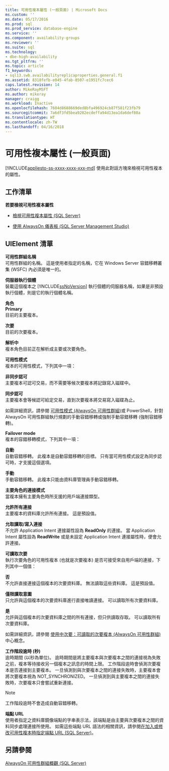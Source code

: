 ```yaml
---
title: 可用性複本屬性 (一般頁面) | Microsoft Docs
ms.custom: ''
ms.date: 05/17/2016
ms.prod: sql
ms.prod_service: database-engine
ms.service: ''
ms.component: availability-groups
ms.reviewer: ''
ms.suite: sql
ms.technology:
- dbe-high-availability
ms.tgt_pltfrm: ''
ms.topic: article
f1_keywords:
- sql13.swb.availabilityreplicaproperties.general.f1
ms.assetid: 8318fefb-e045-4fab-8507-e1951fc7cec6
caps.latest.revision: 14
author: MikeRayMSFT
ms.author: mikeray
manager: craigg
ms.workload: Inactive
ms.openlocfilehash: 7604d8688669ded8bfa496924cb87f581f23fb79
ms.sourcegitcommit: 7a6df3fd5bea9282ecdeffa94d13ea1da6def80a
ms.translationtype: HT
ms.contentlocale: zh-TW
ms.lasthandoff: 04/16/2018
---
```

# <a name="availability-replica-properties-general-page"></a>可用性複本屬性 (一般頁面)
[!INCLUDE[appliesto-ss-xxxx-xxxx-xxx-md](../../../includes/appliesto-ss-xxxx-xxxx-xxx-md.md)]
  使用此對話方塊來檢視可用性複本的屬性。  
  
## <a name="task-list"></a>工作清單  
 **若要檢視可用性複本屬性**  
  
-   [檢視可用性複本屬性 &#40;SQL Server&#41;](../../../database-engine/availability-groups/windows/view-availability-replica-properties-sql-server.md)  
  
-   [使用 AlwaysOn 儀表板 &#40;SQL Server Management Studio&#41;](../../../database-engine/availability-groups/windows/use-the-always-on-dashboard-sql-server-management-studio.md)  
  
## <a name="uielement-list"></a>UIElement 清單  
 **可用性群組名稱**  
 可用性群組的名稱。 這是使用者指定的名稱，它在 Windows Server 容錯移轉叢集 (WSFC) 內必須是唯一的。  
  
 **伺服器執行個體**  
 裝載這個複本之 [!INCLUDE[ssNoVersion](../../../includes/ssnoversion-md.md)] 執行個體的伺服器名稱，如果是非預設執行個體，則是它的執行個體名稱。  
  
 **角色**  
 **Primary**  
 目前的主要複本。  
  
 **次要**  
 目前的次要複本。  
  
 **解析中**  
 複本角色目前正在解析成主要或次要角色。  
  
 **可用性模式**  
 複本的可用性模式，下列其中一項：  
  
 **非同步認可**  
 主要複本可認可交易，而不需要等候次要複本將記錄寫入磁碟中。  
  
 **同步認可**  
 主要複本會等候認可給定交易，直到次要複本將交易寫入磁碟為止。  
  
 如需詳細資訊，請參閱 [可用性模式 &#40;AlwaysOn 可用性群組&#41;](../../../database-engine/availability-groups/windows/availability-modes-always-on-availability-groups.md)或 PowerShell，針對 AlwaysOn 可用性群組執行規劃的手動容錯移轉或強制手動容錯移轉 (強制容錯移轉)。  
  
 **Failover mode**  
 複本的容錯移轉模式，下列其中一項：  
  
 **自動**  
 自動容錯移轉。 此複本是自動容錯移轉的目標。 只有當可用性模式設定為同步認可時，才支援這個選項。  
  
 **手動**  
 手動容錯移轉。 此複本只能由資料庫管理員手動容錯移轉。  
  
 **主要角色的連接模式**  
 當複本擁有主要角色時所支援的用戶端連接類型。  
  
 **允許所有連接**  
 主要複本的資料庫允許所有連接。 這是預設值。  
  
 **允取讀取/寫入連接**  
 不允許 Application Intent 連接屬性設為 **ReadOnly** 的連接。 當 Application Intent 屬性設為 **ReadWrite** 或是未設定 Application Intent 連接屬性時，便會允許連接。  
  
 **可讀取次要**  
 執行次要角色的可用性複本 (也就是次要複本) 是否可接受來自用戶端的連接，下列其中一個值：  
  
 **否**  
 不允許直接連接這個複本的次要資料庫。 無法讀取這些資料庫。 這是預設值。  
  
 **僅限讀取意圖**  
 只允許與這個複本的次要資料庫進行直接唯讀連接。 可以讀取所有次要資料庫。  
  
 **是**  
 允許與這個複本的次要資料庫之間的所有連接，但只供讀取存取。 可以讀取所有次要資料庫。  
  
 如需詳細資訊，請參閱 [使用中次要：可讀取的次要複本 &#40;AlwaysOn 可用性群組&#41;](../../../database-engine/availability-groups/windows/active-secondaries-readable-secondary-replicas-always-on-availability-groups.md)中心概念。  
  
 **工作階段逾時 (秒)**  
 逾時期間 (以秒為單位)。 逾時期間是將主要複本與次要複本之間的連接視為失敗之前，複本等待接收另一個複本之訊息的時間上限。 工作階段逾時會偵測次要複本是否連接到主要複本。 一旦偵測到與次要複本之間的連接失敗時，主要複本會將次要複本視為 NOT_SYNCHRONIZED。 一旦偵測到與主要複本之間的連接失敗時，次要複本只會嘗試重新連接。  
  
> [!NOTE]  
>  工作階段逾時不會造成自動容錯移轉。  
  
 **端點 URL**  
 使用者指定之資料庫鏡像端點的字串表示法，該端點是由主要與次要複本之間的資料同步處理連接所使用。 如需這些端點 URL 語法的相關資訊，請參閱[在加入或修改可用性複本時指定端點 URL &#40;SQL Server&#41;](../../../database-engine/availability-groups/windows/specify-endpoint-url-adding-or-modifying-availability-replica.md)。  
  
## <a name="see-also"></a>另請參閱  
 [AlwaysOn 可用性群組概觀 &#40;SQL Server&#41;](../../../database-engine/availability-groups/windows/overview-of-always-on-availability-groups-sql-server.md)  
  
  
